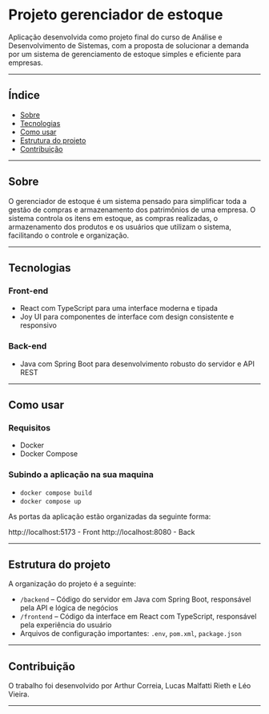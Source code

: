 # Projeto gerenciador de estoque

Aplicação desenvolvida como projeto final do curso de Análise e Desenvolvimento de Sistemas, com a proposta de solucionar a demanda por um sistema de gerenciamento de estoque simples e eficiente para empresas.

---

## Índice

- [Sobre](#sobre)  
- [Tecnologias](#tecnologias)  
- [Como usar](#como-usar)  
- [Estrutura do projeto](#estrutura-do-projeto)  
- [Contribuição](#contribuicao)  

---

## Sobre

O gerenciador de estoque é um sistema pensado para simplificar toda a gestão de compras e armazenamento dos patrimônios de uma empresa. O sistema controla os itens em estoque, as compras realizadas, o armazenamento dos produtos e os usuários que utilizam o sistema, facilitando o controle e organização.

---

## Tecnologias

### Front-end  
- React com TypeScript para uma interface moderna e tipada  
- Joy UI para componentes de interface com design consistente e responsivo  

### Back-end  
- Java com Spring Boot para desenvolvimento robusto do servidor e API REST  

---

## Como usar

### Requisitos
- Docker
- Docker Compose

### Subindo a aplicação na sua maquina

- `docker compose build`
- `docker compose up`

As portas da aplicação estão organizadas da seguinte forma:

http://localhost:5173 - Front
http://localhost:8080 - Back

---

## Estrutura do projeto

A organização do projeto é a seguinte:

- `/backend` – Código do servidor em Java com Spring Boot, responsável pela API e lógica de negócios  
- `/frontend` – Código da interface em React com TypeScript, responsável pela experiência do usuário  
- Arquivos de configuração importantes: `.env`, `pom.xml`, `package.json`  

---

## Contribuição

O trabalho foi desenvolvido por Arthur Correia, Lucas Malfatti Rieth e Léo Vieira.


---

